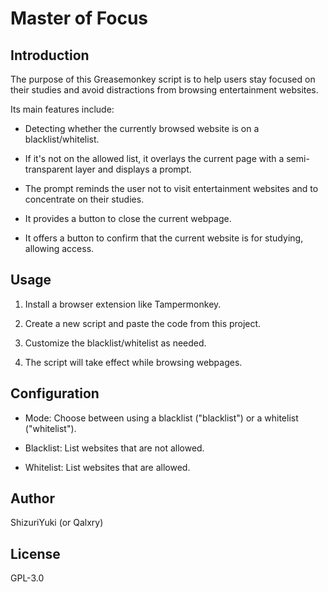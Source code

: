# Master of Focus

## Introduction

The purpose of this Greasemonkey script is to help users stay focused on their studies and avoid distractions from browsing entertainment websites.

Its main features include:

- Detecting whether the currently browsed website is on a blacklist/whitelist.
  
- If it's not on the allowed list, it overlays the current page with a semi-transparent layer and displays a prompt.

- The prompt reminds the user not to visit entertainment websites and to concentrate on their studies.

- It provides a button to close the current webpage.

- It offers a button to confirm that the current website is for studying, allowing access.

## Usage

1. Install a browser extension like Tampermonkey.

2. Create a new script and paste the code from this project.

3. Customize the blacklist/whitelist as needed.

4. The script will take effect while browsing webpages.

## Configuration

- Mode: Choose between using a blacklist ("blacklist") or a whitelist ("whitelist").

- Blacklist: List websites that are not allowed.

- Whitelist: List websites that are allowed.

## Author

ShizuriYuki (or Qalxry)

## License

GPL-3.0
